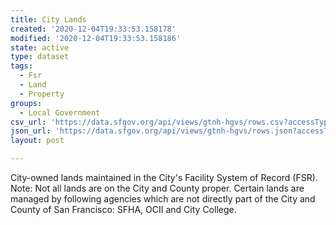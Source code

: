 ```yaml
---
title: City Lands
created: '2020-12-04T19:33:53.158178'
modified: '2020-12-04T19:33:53.158186'
state: active
type: dataset
tags:
  - Fsr
  - Land
  - Property
groups:
  - Local Government
csv_url: 'https://data.sfgov.org/api/views/gtnh-hgvs/rows.csv?accessType=DOWNLOAD'
json_url: 'https://data.sfgov.org/api/views/gtnh-hgvs/rows.json?accessType=DOWNLOAD'
layout: post

---
```

City-owned lands maintained in the City's Facility System of Record (FSR).  
Note: Not all lands are on the City and County proper.  Certain lands are managed by following agencies which are not directly part of the City and County of San Francisco: SFHA, OCII and City College.
